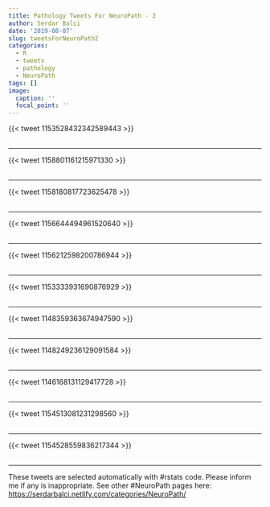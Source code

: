 ```yaml
---
title: Pathology Tweets For NeuroPath - 2
author: Serdar Balci
date: '2019-08-07'
slug: tweetsForNeuroPath2
categories:
  - R
  - tweets
  - pathology
  - NeuroPath
tags: []
image:
  caption: ''
  focal_point: ''
---
```



{{< tweet 1153528432342589443 >}}
<br>
<br>
<hr>
{{< tweet 1158801161215971330 >}}
<br>
<br>
<hr>
{{< tweet 1158180817723625478 >}}
<br>
<br>
<hr>
{{< tweet 1156644494961520640 >}}
<br>
<br>
<hr>
{{< tweet 1156212598200786944 >}}
<br>
<br>
<hr>
{{< tweet 1153333931690876929 >}}
<br>
<br>
<hr>
{{< tweet 1148359363674947590 >}}
<br>
<br>
<hr>
{{< tweet 1148249236129091584 >}}
<br>
<br>
<hr>
{{< tweet 1146168131129417728 >}}
<br>
<br>
<hr>
{{< tweet 1154513081231298560 >}}
<br>
<br>
<hr>
{{< tweet 1154528559836217344 >}}
<br>
<br>
<hr>


These tweets are selected automatically with #rstats code. Please inform me if any is inappropriate.
See other #NeuroPath pages here: https://serdarbalci.netlify.com/categories/NeuroPath/
